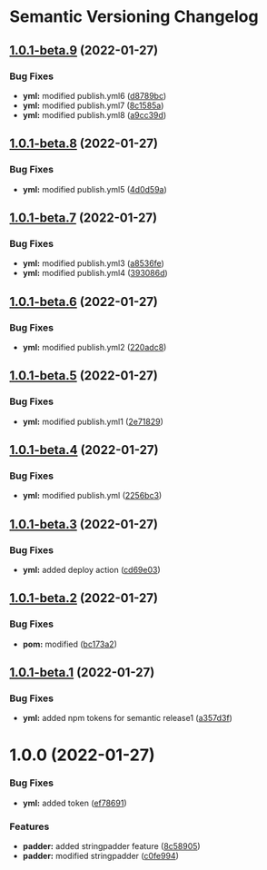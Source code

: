 # Semantic Versioning Changelog

## [1.0.1-beta.9](https://github.com/cmani97/semantic-java/compare/v1.0.1-beta.8...v1.0.1-beta.9) (2022-01-27)


### Bug Fixes

* **yml:** modified publish.yml6 ([d8789bc](https://github.com/cmani97/semantic-java/commit/d8789bc4a27edac3b2061a57159847f0040769d7))
* **yml:** modified publish.yml7 ([8c1585a](https://github.com/cmani97/semantic-java/commit/8c1585a655f3f3d0dd44533c014c643538b854cd))
* **yml:** modified publish.yml8 ([a9cc39d](https://github.com/cmani97/semantic-java/commit/a9cc39d2ae26ac0bb9d275ebd887ab2541ecfc7d))

## [1.0.1-beta.8](https://github.com/cmani97/semantic-java/compare/v1.0.1-beta.7...v1.0.1-beta.8) (2022-01-27)


### Bug Fixes

* **yml:** modified publish.yml5 ([4d0d59a](https://github.com/cmani97/semantic-java/commit/4d0d59ac9b993850e3c51ab5b60f85177c6b0729))

## [1.0.1-beta.7](https://github.com/cmani97/semantic-java/compare/v1.0.1-beta.6...v1.0.1-beta.7) (2022-01-27)


### Bug Fixes

* **yml:** modified publish.yml3 ([a8536fe](https://github.com/cmani97/semantic-java/commit/a8536fef66243691260b2da64c724d9716fd5c53))
* **yml:** modified publish.yml4 ([393086d](https://github.com/cmani97/semantic-java/commit/393086df411ab618e1b044e87963223ed931cd24))

## [1.0.1-beta.6](https://github.com/cmani97/semantic-java/compare/v1.0.1-beta.5...v1.0.1-beta.6) (2022-01-27)


### Bug Fixes

* **yml:** modified publish.yml2 ([220adc8](https://github.com/cmani97/semantic-java/commit/220adc8c16cf16fce84088062642dd3e761d1c52))

## [1.0.1-beta.5](https://github.com/cmani97/semantic-java/compare/v1.0.1-beta.4...v1.0.1-beta.5) (2022-01-27)


### Bug Fixes

* **yml:** modified publish.yml1 ([2e71829](https://github.com/cmani97/semantic-java/commit/2e718291048713bfdcad81e5d9ca7b17fbb877ae))

## [1.0.1-beta.4](https://github.com/cmani97/semantic-java/compare/v1.0.1-beta.3...v1.0.1-beta.4) (2022-01-27)


### Bug Fixes

* **yml:** modified publish.yml ([2256bc3](https://github.com/cmani97/semantic-java/commit/2256bc315719d238b8738d0b34c67378151b38da))

## [1.0.1-beta.3](https://github.com/cmani97/semantic-java/compare/v1.0.1-beta.2...v1.0.1-beta.3) (2022-01-27)


### Bug Fixes

* **yml:** added deploy action ([cd69e03](https://github.com/cmani97/semantic-java/commit/cd69e0324652a64522a5ac79f0db327ba73fa82d))

## [1.0.1-beta.2](https://github.com/cmani97/semantic-java/compare/v1.0.1-beta.1...v1.0.1-beta.2) (2022-01-27)


### Bug Fixes

* **pom:** modified ([bc173a2](https://github.com/cmani97/semantic-java/commit/bc173a2be87a9b7f70530b399450978e4c64dd42))

## [1.0.1-beta.1](https://github.com/cmani97/semantic-java/compare/v1.0.0...v1.0.1-beta.1) (2022-01-27)


### Bug Fixes

* **yml:** added npm tokens for semantic release1 ([a357d3f](https://github.com/cmani97/semantic-java/commit/a357d3f6e31770590fe1a6e8868e1d246198b437))

# 1.0.0 (2022-01-27)


### Bug Fixes

* **yml:** added token ([ef78691](https://github.com/cmani97/semantic-java/commit/ef786912b000e29575669c7d7e298c9fac4d83b3))


### Features

* **padder:** added stringpadder feature ([8c58905](https://github.com/cmani97/semantic-java/commit/8c5890536fea21f4374315c9b3fc588a958584c4))
* **padder:** modified stringpadder ([c0fe994](https://github.com/cmani97/semantic-java/commit/c0fe9944575c2bd246da80cb5057da1556f1f46a))
